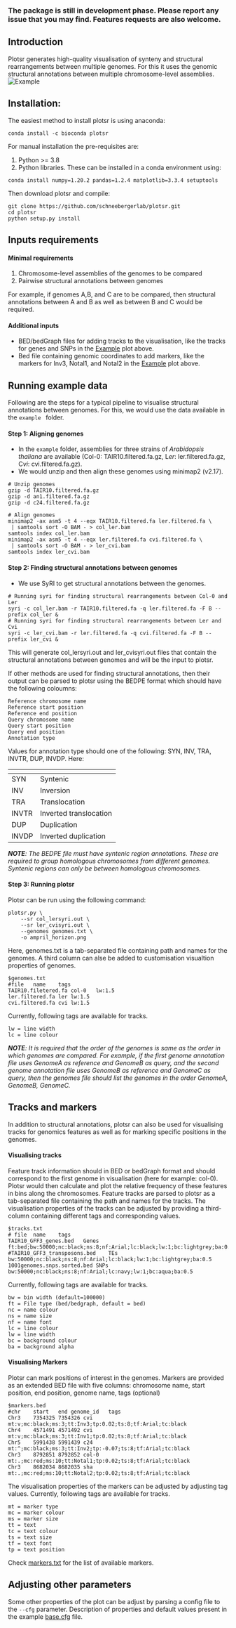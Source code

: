 ### The package is still in development phase. Please report any issue that you may find. Features requests are also welcome.
## Introduction
Plotsr generates high-quality visualisation of synteny and structural rearrangements between multiple genomes. For this it uses the genomic structural annotations between multiple chromosome-level assemblies.
![Example](./example/ampril_col0_chr3_6600000_10000000.png)

## Installation:
The easiest method to install plotsr is using anaconda:
```
conda install -c bioconda plotsr 
```
For manual installation the pre-requisites are:
1. Python >= 3.8
2. Python libraries. These can be installed in a conda environment using:
```
conda install numpy=1.20.2 pandas=1.2.4 matplotlib=3.3.4 setuptools
```
Then download plotsr and compile:
```
git clone https://github.com/schneebergerlab/plotsr.git
cd plotsr
python setup.py install
```

## Inputs requirements
#### Minimal requirements
1. Chromosome-level assemblies of the genomes to be compared 
2. Pairwise structural annotations between genomes

For example, if genomes A,B, and C are to be compared, then structural annotations between A and B as well as between B and C would be required.

#### Additional inputs
* BED/bedGraph files for adding tracks to the visualisation, like the tracks for genes and SNPs in the [Example](Example) plot above.
* Bed file containing genomic coordinates to add markers, like the markers for Inv3, Notal1, and Notal2 in the [Example](Example) plot above.

## Running example data
Following are the steps for a typical pipeline to visualise structural annotations between genomes. For this, we would use the data available in the ```example ``` folder.

#### Step 1: Aligning genomes
* In the ```example``` folder, assemblies for three strains of _Arabidopsis thaliana_ are available (Col-0: TAIR10.filtered.fa.gz, L<i>er</i>: ler.filtered.fa.gz, C<i>vi</i>: cvi.filtered.fa.gz).
* We would unzip and then align these genomes using minimap2 (v2.17).
```
# Unzip genomes
gzip -d TAIR10.filtered.fa.gz
gzip -d an1.filtered.fa.gz
gzip -d c24.filtered.fa.gz

# Align genomes
minimap2 -ax asm5 -t 4 --eqx TAIR10.filtered.fa ler.filtered.fa \
 | samtools sort -O BAM - > col_ler.bam
samtools index col_ler.bam
minimap2 -ax asm5 -t 4 --eqx ler.filtered.fa cvi.filtered.fa \
 | samtools sort -O BAM - > ler_cvi.bam
samtools index ler_cvi.bam
```

#### Step 2: Finding structural annotations between genomes
* We use SyRI to get structural annotations between the genomes.
```
# Running syri for finding structural rearrangements between Col-0 and Ler
syri -c col_ler.bam -r TAIR10.filtered.fa -q ler.filtered.fa -F B --prefix col_ler &
# Running syri for finding structural rearrangements between Ler and Cvi
syri -c ler_cvi.bam -r ler.filtered.fa -q cvi.filtered.fa -F B --prefix ler_cvi &
```
This will generate col_lersyri.out and ler_cvisyri.out files that contain the structural annotations between genomes and will be the input to plotsr.

If other methods are used for finding structural annotations, then their output can be parsed to plotsr using the BEDPE format which should have the following coloumns:
```
Reference chromosome name
Reference start position
Reference end position
Query chromosome name
Query start position
Query end position
Annotation type
```
Values for annotation type should one of the following: SYN, INV, TRA, INVTR, DUP, INVDP. Here:

| <!-- --> |  <!-- -->   |
|----|--------|
| SYN | Syntenic |
| INV | Inversion |
| TRA | Translocation |
| INVTR | Inverted translocation |
| DUP | Duplication |
| INVDP | Inverted duplication |

<b><i>NOTE</b>: The BEDPE file must have syntenic region annotations. These are required to group homologous chromosomes from different genomes. Syntenic regions can only be between homologous chromosomes. </i>


#### Step 3: Running plotsr
Plotsr can be run using the following command: 
```
plotsr.py \
    --sr col_lersyri.out \
    --sr ler_cvisyri.out \
    --genomes genomes.txt \
    -o ampril_horizon.png
```
Here, genomes.txt is a tab-separated file containing path and names for the genomes. A third column can alse be added to customisation visualtion properties of genomes. 
```
$genomes.txt
#file	name	tags
TAIR10.filetered.fa	col-0	lw:1.5
ler.filtered.fa	ler	lw:1.5
cvi.filtered.fa	cvi	lw:1.5
```
Currently, following tags are available for tracks.
```
lw = line width
lc = line colour
```

<b><i>NOTE</b>: It is required that the order of the genomes is same as the order in which genomes are compared. For example, if the first genome annotation file uses GenomeA as reference and GenomeB as query, and the second genome annotation file uses GenomeB as reference and GenomeC as query, then the genomes file should list the genomes in the order GenomeA, GenomeB, GenomeC.</i>

## Tracks and markers
In addition to structural annotations, plotsr can also be used for visualising tracks for genomics features as well as for marking specific positions in the genomes.

#### Visualising tracks
Feature track information should in BED or bedGraph format and should correspond to the first genome in visualisation (here for example: col-0). Plotsr would then calculate and plot the relative frequency of these features in bins along the chromosomes.
Feature tracks are parsed to plotsr as a tab-separated file containing the path and names for the tracks. The visualisation properties of the tracks can be adjusted by providing a third-column containing different tags and corresponding values.
```
$tracks.txt
# file	name	tags
TAIR10_GFF3_genes.bed	Genes	ft:bed;bw:50000;nc:black;ns:8;nf:Arial;lc:black;lw:1;bc:lightgrey;ba:0.5
#TAIR10_GFF3_transposons.bed	TEs	bw:50000;nc:black;ns:8;nf:Arial;lc:black;lw:1;bc:lightgrey;ba:0.5
1001genomes.snps.sorted.bed	SNPs	bw:50000;nc:black;ns:8;nf:Arial;lc:navy;lw:1;bc:aqua;ba:0.5
```
Currently, following tags are available for tracks.
```
bw = bin width (default=100000)
ft = File type (bed/bedgraph, default = bed)
nc = name colour
ns = name size
nf = name font
lc = line colour
lw = line width
bc = background colour
ba = background alpha
```

#### Visualising Markers
Plotsr can mark positions of interest in the genomes. Markers are provided as an extended BED file with five columns: chromosome name, start position, end position, genome name, tags (optional)
```
$markers.bed
#chr	start	end genome_id	tags
Chr3	7354325	7354326	cvi	mt:v;mc:black;ms:3;tt:Inv3;tp:0.02;ts:8;tf:Arial;tc:black
Chr4	4571491	4571492	cvi	mt:v;mc:black;ms:3;tt:Inv1;tp:0.02;ts:8;tf:Arial;tc:black
Chr5	5991438	5991439	c24	mt:^;mc:black;ms:3;tt:Inv2;tp:-0.07;ts:8;tf:Arial;tc:black
Chr3	8792851	8792852	col-0	mt:.;mc:red;ms:10;tt:Notal1;tp:0.02;ts:8;tf:Arial;tc:black
Chr3	8682034	8682035	sha	mt:.;mc:red;ms:10;tt:Notal2;tp:0.02;ts:8;tf:Arial;tc:black
```
The visualisation properties of the markers can be adjusted by adjusting tag values. Currently, following tags are available for tracks.
```
mt = marker type
mc = marker colour
ms = marker size
tt = text
tc = text colour
ts = text size
tf = text font
tp = text position
```
Check [markers.txt](./config/markers.txt) for the list of available markers.

## Adjusting other parameters
Some other properties of the plot can be adjust by parsing a config file to the `--cfg` parameter. Description of properties and default values present in the example [base.cfg](./config/base.cfg) file.   